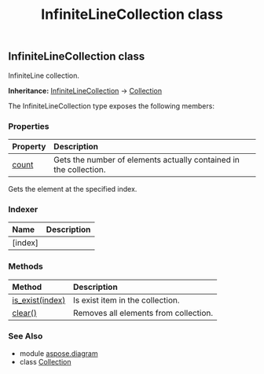 ﻿---
title: InfiniteLineCollection class
second_title: Aspose.Diagram for Python via .NET API References
description: 
type: docs
weight: 1140
url: /python-net/aspose.diagram/infinitelinecollection/
is_root: false
---

## InfiniteLineCollection class

InfiniteLine collection.



**Inheritance:** [InfiniteLineCollection](/diagram/python-net/aspose.diagram/infinitelinecollection) → 
[Collection](/diagram/python-net/aspose.diagram/collection)



The InfiniteLineCollection type exposes the following members:

### Properties
| Property | Description |
| :- | :- |
| [count](/diagram/python-net/aspose.diagram/infinitelinecollection/count) | Gets the number of elements actually contained in the collection. |



Gets the element at the specified index.
### Indexer
| Name | Description |
| :- | :- |
| [index] |  |


### Methods
| Method | Description |
| :- | :- |
| [is_exist(index)](/diagram/python-net/aspose.diagram/infinitelinecollection/is_exist/#int) | Is exist item in the collection. |
| [clear()](/diagram/python-net/aspose.diagram/infinitelinecollection/clear/#) | Removes all elements from collection. |


### See Also

* module [aspose.diagram](../)
* class [Collection](/diagram/python-net/aspose.diagram/collection)
